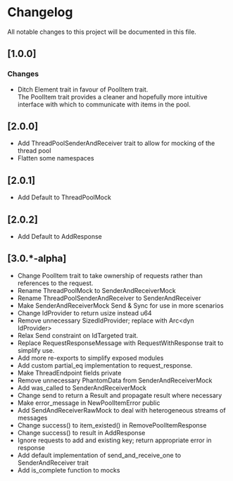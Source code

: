 # Changelog
All notable changes to this project will be documented in this file.

## [1.0.0] 
### Changes
- Ditch Element trait in favour of PoolItem trait.\
The PoolItem trait provides a cleaner and hopefully more intuitive interface with which to communicate with items in the pool.

## [2.0.0] 
- Add ThreadPoolSenderAndReceiver trait to allow for mocking of the thread pool
- Flatten some namespaces

## [2.0.1]
- Add Default to ThreadPoolMock

## [2.0.2]
- Add Default to AddResponse

## [3.0.*-alpha]
- Change PoolItem trait to take ownership of requests rather than references to the request.
- Rename ThreadPoolMock to SenderAndReceiverMock
- Rename ThreadPoolSenderAndReceiver to SenderAndReceiver
- Make SenderAndReceiverMock Send & Sync for use in more scenarios
- Change IdProvider to return usize instead u64
- Remove unnecessary SizedIdProvider; replace with Arc&lt;dyn IdProvider&gt;
- Relax Send constraint on IdTargeted trait.
- Replace RequestResponseMessage with RequestWithResponse trait to simplify use.
- Add more re-exports to simplify exposed modules
- Add custom partial_eq implementation to request_response.
- Make ThreadEndpoint fields private
- Remove unnecessary PhantomData from SenderAndReceiverMock
- Add was_called to SenderAndReceiverMock
- Change send to return a Result and propagate result where necessary
- Make error_message in NewPoolItemError public
- Add SendAndReceiverRawMock to deal with heterogeneous streams of messages
- Change success() to item_existed() in RemovePoolItemResponse
- Change success() to result in AddResponse
- Ignore requests to add and existing key; return appropriate error in response
- Add default implementation of send_and_receive_one to SenderAndReceiver trait
- Add is_complete function to mocks


